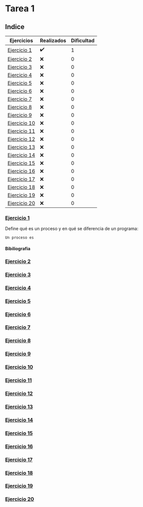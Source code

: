 # Tarea 1

## Indice

|Ejercicios |Realizados|Dificultad|
|----------|------------|----------|
|[Ejercicio 1](#ejercicio-1)|✔️|1|
[Ejercicio 2](#ejercicio-2)|❌|0|
[Ejercicio 3](#ejercicio-3)|❌|0|
|[Ejercicio 4](#ejercicio-4)|❌|0|
|[Ejercicio 5](#ejercicio-5)|❌|0|
|[Ejercicio 6](#ejercicio-6)|❌|0|
|[Ejercicio 7](#ejercicio-7)|❌|0|
|[Ejercicio 8](#ejercicio-8)|❌|0|
|[Ejercicio 9](#ejercicio-9)|❌|0|
|[Ejercicio 10](#ejercicio-10)|❌|0|
|[Ejercicio 11](#ejercicio-11)|❌|0|
|[Ejercicio 12](#ejercicio-12)|❌|0|
|[Ejercicio 13](#ejercicio-13)|❌|0|
|[Ejercicio 14](#ejercicio-14)|❌|0|
|[Ejercicio 15](#ejercicio-15)|❌|0|
|[Ejercicio 16](#ejercicio-16)|❌|0|
|[Ejercicio 17](#ejercicio-17)|❌|0|
|[Ejercicio 18](#ejercicio-18)|❌|0|
|[Ejercicio 19](#ejercicio-19)|❌|0|
|[Ejercicio 20](#ejercicio-20)|❌|0|


### [Ejercicio 1](#indice)

Define qué es un proceso y en qué se diferencia de un programa:

    Un proceso es 

#### Bibiliografia

        

### [Ejercicio 2](#indice)

### [Ejercicio 3](#indice)

### [Ejercicio 4](#indice)

### [Ejercicio 5](#indice)

### [Ejercicio 6](#indice)

### [Ejercicio 7](#indice)

### [Ejercicio 8](#indice)

### [Ejercicio 9](#indice)

### [Ejercicio 10](#indice)

### [Ejercicio 11](#indice)

### [Ejercicio 12](#indice)

### [Ejercicio 13](#indice)

### [Ejercicio 14](#indice)

### [Ejercicio 15](#indice)

### [Ejercicio 16](#indice)

### [Ejercicio 17](#indice)

### [Ejercicio 18](#indice)

### [Ejercicio 19](#indice)

### [Ejercicio 20](#indice)